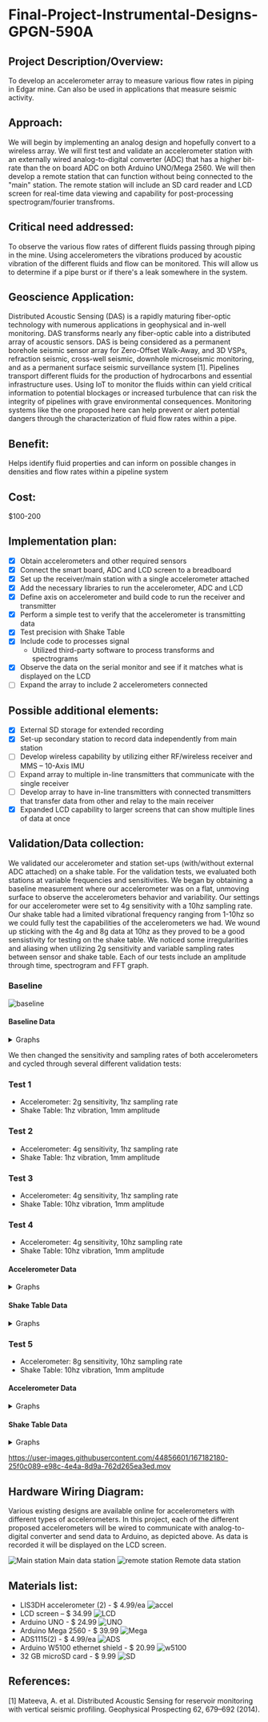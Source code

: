 # Final-Project-Instrumental-Designs-GPGN-590A

## Project Description/Overview: 
To develop an accelerometer array to measure various flow rates in piping in Edgar mine. Can also be used in applications that measure seismic activity.

## Approach: 
We will begin by implementing an analog design and hopefully convert to a wireless array. We will first test and validate an accelerometer station with an externally wired analog-to-digital converter (ADC) that has a higher bit-rate than the on board ADC on both Arduino UNO/Mega 2560. We will then develop a remote station that can function without being connected to the "main" station. The remote station will include an SD card reader and LCD screen for real-time data viewing and capability for post-processing spectrogram/fourier transfroms.

## Critical need addressed: 
To observe the various flow rates of different fluids passing through piping in the mine. Using accelerometers the vibrations produced by acoustic vibration of the different fluids and flow can be monitored. This will allow us to determine if a pipe burst or if there's a leak somewhere in the system. 

## Geoscience Application: 
Distributed Acoustic Sensing (DAS) is a rapidly maturing fiber-optic technology with numerous applications in geophysical and in-well monitoring. DAS transforms nearly any fiber-optic cable into a distributed array of acoustic sensors. DAS is being considered as a permanent borehole seismic sensor array for Zero-Offset Walk-Away, and 3D VSPs, refraction seismic, cross-well seismic, downhole microseismic monitoring, and as a permanent surface seismic surveillance system [1]. Pipelines transport different fluids for the production of hydrocarbons and essential infrastructure uses. Using IoT to monitor the fluids within can yield critical information to potential blockages or increased turbulence that can risk the integrity of pipelines with grave environmental consequences. Monitoring systems like the one proposed here can help prevent or alert potential dangers through the characterization of fluid flow rates within a pipe.

## Benefit: 
Helps identify fluid properties and can inform on possible changes in densities and flow rates within a pipeline system

## Cost: 
$100-200

## Implementation plan:
- [X] Obtain accelerometers and other required sensors
- [X] Connect the smart board, ADC and LCD screen to a breadboard
- [X] Set up the receiver/main station with a single accelerometer attached
- [X] Add the necessary libraries to run the accelerometer, ADC and LCD 
- [X] Define axis on accelerometer and build code to run the receiver and transmitter
- [X] Perform a simple test to verify that the accelerometer is transmitting data
- [X] Test precision with Shake Table 
- [X] Include code to  processes signal
    - Utilized third-party software to process transforms and spectrograms   
- [X] Observe the data on the serial monitor and see if it matches what is displayed on the LCD 
- [ ] Expand the array to include 2 accelerometers connected 

## Possible additional elements: 
- [X] External SD storage for extended recording
- [X] Set-up secondary station to record data independently from main station
- [ ] Develop wireless capability by utilizing either RF/wireless receiver and  MMS – 10-Axis IMU
- [ ] Expand array to multiple in-line transmitters that communicate with the single receiver
- [ ] Develop array to have in-line transmitters with connected transmitters that transfer data from other and relay to the main receiver
- [X] Expanded LCD capability to larger screens that can show multiple lines of data at once

## Validation/Data collection:
We validated our accelerometer and station set-ups (with/without external ADC attached) on a shake table. For the validation tests, we evaluated both stations at variable frequencies and sensitivities. We began by obtaining a baseline measurement where our accelerometer was on a flat, unmoving surface to observe the accelerometers behavior and variability. Our settings for our accelerometer were set to 4g sensitivity with a 10hz sampling rate. Our shake table had a limited vibrational frequency ranging from 1-10hz so we could fully test the capabilities of the accelerometers we had. We wound up sticking with the 4g and 8g data at 10hz as they proved to be a good sensistivity for testing on the shake table. We noticed some irregularities and aliasing when utilizing 2g sensitivity and variable sampling rates between sensor and shake table. Each of our tests include an amplitude through time, spectrogram and FFT graph.

### Baseline
![baseline](/../main/baseline/baseline_1.png)

#### Baseline Data
<details><summary>Graphs</summary>
    <p align="middle">
        <img src="/../main/baseline/x_baseline_Input_time_history.bmp"width="32%" />
        <img src="/../main/baseline/y_baseline_time.bmp"width="32%" />
        <img src="/../main/baseline/z_baseline_time.bmp"width="32%" />
    </p>
    <p align="middle">
        <img src="/../main/baseline/x_baseline_waterfall.bmp"width="32%" />
        <img src="/../main/baseline/y_baseline_waterfall.bmp"width="32%" />
        <img src="/../main/baseline/z_baseline_waterfall.bmp"width="32%" />
    </p>
    <p align="middle">
        <img src="/../main/baseline/x_base_spectro.bmp"width="32%" />
        <img src="/../main/baseline/y_base_spectro.bmp"width="32%" />
        <img src="/../main/baseline/z_base_spectro.bmp"width="32%" />
    </p>
    </details>
    
We then changed the sensitivity and sampling rates of both accelerometers and cycled through several different validation tests:

### Test 1
-  Accelerometer: 2g sensitivity, 1hz sampling rate
-  Shake Table: 1hz vibration, 1mm amplitude

### Test 2
- Accelerometer: 4g sensitivity, 1hz sampling rate
- Shake Table: 1hz vibration, 1mm amplitude

### Test 3
- Accelerometer: 4g sensitivity, 1hz sampling rate
- Shake Table: 10hz vibration, 1mm amplitude

### Test 4
- Accelerometer: 4g sensitivity, 10hz sampling rate
- Shake Table: 10hz vibration, 1mm amplitude

#### Accelerometer Data
<details><summary>Graphs</summary>
    Accelerometer with no ADC:
    <p align="middle">   
        <img src="/../main/Accelerometer (no adc)/4g/x_4g_time.bmp" width="32%" />
        <img src="/../main/Accelerometer (no adc)/4g/y_4g_time.bmp" width="32%" />
        <img src="/../main/Accelerometer (no adc)/4g/z_4g_time.bmp" width="32%" />
        </p>
    <p align="middle">   
        <img src="/../main/Accelerometer (no adc)/4g/x_4g_waterfall.bmp" width="32%" />
        <img src="/../main/Accelerometer (no adc)/4g/y_4g_waterfall.bmp" width="32%" />
        <img src="/../main/Accelerometer (no adc)/4g/z_4g_waterfall.bmp" width="32%" />
        </p>
    <p align="middle">   
        <img src="/../main/Accelerometer (no adc)/4g/x_4g_spectro.bmp" width="32%" />
        <img src="/../main/Accelerometer (no adc)/4g/y_4g_spectro.bmp" width="32%" />
        <img src="/../main/Accelerometer (no adc)/4g/z_4g_spectro.bmp" width="32%" />
        </p>
 
    
    Accelerometer with ADC:
        
   <p align="middle">
        <img src="/../main/Accelerometer (with adc)/4g_D/x_4g_10hz_time.bmp" width="32%" />
        <img src="/../main/Accelerometer (with adc)/4g_D/y_4g_10hz_time.bmp" width="32%" />
        <img src="/../main/Accelerometer (with adc)/4g_D/z_4g_10hz_time.bmp" width="32%" />
   <p align="middle">
        <img src="/../main/Accelerometer (with adc)/4g_D/x_4g_10hz_waterfall.bmp" width="32%" />
        <img src="/../main/Accelerometer (with adc)/4g_D/y_4g_10hz_waterfall.bmp" width="32%" />
        <img src="/../main/Accelerometer (with adc)/4g_D/z_4g_10hz_waterfall.bmp" width="32%" />
        </p>
   <p align="middle">
        <img src="/../main/Accelerometer (with adc)/4g_D/x_4g_10hz_spectro.bmp" width="32%" />
        <img src="/../main/Accelerometer (with adc)/4g_D/y_4g_10hz_spectro.bmp" width="32%" />
        <img src="/../main/Accelerometer (with adc)/4g_D/z_4g_10hz_spectro.bmp" width="32%" />
        </p>
    </details>
    
#### Shake Table Data
<details><summary>Graphs</summary>
    <p align="middle">
        <img src="/../main/Shake Table/x_time_4g.bmp"width="32%" />
        <img src="/../main/Shake Table/y_time_4g.bmp"width="32%" />
        <img src="/../main/Shake Table/z_time_4g.bmp"width="32%" />
    </p>
    <p align="middle">
        <img src="/../main/Shake Table/x_waterfall_4g.bmp"width="32%" />
        <img src="/../main/Shake Table/y_waterfall_4g.bmp"width="32%" />
        <img src="/../main/Shake Table/z_waterfall_4g.bmp"width="32%" />
    </p>
    <p align="middle">
        <img src="/../main/Shake Table/x_spectro_4g.bmp"width="32%" />
        <img src="/../main/Shake Table/y_spectro_4g.bmp"width="32%" />
        <img src="/../main/Shake Table/z_spectro_4g.bmp"width="32%" />
    </p>
    </details>

### Test 5
- Accelerometer: 8g sensitivity, 10hz sampling rate
- Shake Table: 10hz vibration, 1mm amplitude

#### Accelerometer Data
<details><summary>Graphs</summary>
    Accelerometer with no ADC:
    <p align="middle">   
        <img src="/../main/Accelerometer (no adc)/8g/x_8g_time.bmp" width="32%" />
        <img src="/../main/Accelerometer (no adc)/8g/y_8g_time.bmp" width="32%" />
        <img src="/../main/Accelerometer (no adc)/8g/z_8g_time.bmp" width="32%" />
        </p>
    <p align="middle">   
        <img src="/../main/Accelerometer (no adc)/8g/x_8g_waterfall.bmp" width="32%" />
        <img src="/../main/Accelerometer (no adc)/8g/y_8g_waterfall.bmp" width="32%" />
        <img src="/../main/Accelerometer (no adc)/8g/z_8g_waterfall.bmp" width="32%" />
        </p>
    <p align="middle">   
        <img src="/../main/Accelerometer (no adc)/8g/x_8g_spectro.bmp" width="32%" />
        <img src="/../main/Accelerometer (no adc)/8g/y_8g_spectro.bmp" width="32%" />
        <img src="/../main/Accelerometer (no adc)/8g/z_8g_spectro.bmp" width="32%" />
    </p>
    

    Accelerometer with ADC:
        
   <p align="middle">
        <img src="/../main/Accelerometer (with adc)/8g_D/x_8g_10z_time.bmp" width="32%" />
        <img src="/../main/Accelerometer (with adc)/8g_D/y_8g_10hz_time.bmp" width="32%" />
        <img src="/../main/Accelerometer (with adc)/8g_D/z_8g_10hz_time.bmp" width="32%" />
   <p align="middle">
        <img src="/../main/Accelerometer (with adc)/8g_D/x_8g_10hz_waterfall.bmp" width="32%" />
        <img src="/../main/Accelerometer (with adc)/8g_D/y_8g_10hz_waterfall.bmp" width="32%" />
        <img src="/../main/Accelerometer (with adc)/8g_D/z_8g_10hz_waterfall.bmp" width="32%" />
        </p>
   <p align="middle">
        <img src="/../main/Accelerometer (with adc)/8g_D/x_8g_10hz_spectro.bmp" width="32%" />
        <img src="/../main/Accelerometer (with adc)/8g_D/y_8g_10hz_spectro.bmp" width="32%" />
        <img src="/../main/Accelerometer (with adc)/8g_D/z_8g_10hz_spectro.bmp" width="32%" />
        </p>
    </details>
    
#### Shake Table Data
<details><summary>Graphs</summary>
    <p align="middle">
        <img src="/../main/Shake Table/x_time_8g.bmp"width="32%" />
        <img src="/../main/Shake Table/y_time_8g.bmp"width="32%" />
        <img src="/../main/Shake Table/z_time_8g.bmp"width="32%" />
    </p>
    <p align="middle">
        <img src="/../main/Shake Table/x_waterfall_8g.bmp"width="32%" />
        <img src="/../main/Shake Table/y_waterfall_8g.bmp"width="32%" />
        <img src="/../main/Shake Table/z_waterfall_8g.bmp"width="32%" />
    </p>
    <p align="middle">
        <img src="/../main/Shake Table/x_spectro_8g.bmp"width="32%" />
        <img src="/../main/Shake Table/y_spectro_8g.bmp"width="32%" />
        <img src="/../main/Shake Table/z_spectro_8g.bmp"width="32%" />
    </p>
    </details>
    
    
    

https://user-images.githubusercontent.com/44856601/167182180-25f0c089-e98c-4e4a-8d9a-762d265ea3ed.mov



## Hardware Wiring Diagram:
Various existing designs are available online for accelerometers with different types of accelerometers. In this project, each of the different proposed accelerometers will be wired to communicate with analog-to-digital converter and send data to Arduino, as depicted above. As data is recorded it will be displayed on the LCD screen.

![Main station](/../main/images/main.png)
Main data station
![remote station](/../main/images/remote.png)
Remote data station

## Materials list:
- LIS3DH accelerometer (2) - $ 4.99/ea
![accel](/../main/images/lis.jpeg) 
- LCD screen – $ 34.99​
![LCD](/../main/images/TFTLCD.jpg)
- Arduino UNO - $ 24.99
![UNO](/../main/images/UNO.jpeg)
- Arduino Mega 2560 - $ 39.99
![Mega](/../main/images/Mega.jpg)
- ADS1115(2) - $ 4.99/ea
![ADS](/../main/images/adc.jpg)
- Arduino W5100 ethernet shield - $ 20.99
![w5100](/../main/images/w5100.jpg)
- 32 GB microSD card - $ 9.99
![SD](/../main/images/SD.jpg)

## References:
[1] Mateeva, A. et al. Distributed Acoustic Sensing for reservoir monitoring with vertical seismic profiling. Geophysical Prospecting 62, 679–692 (2014). 
